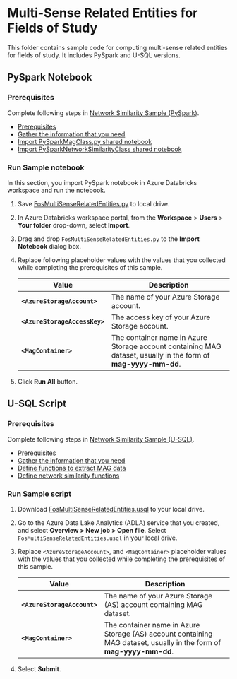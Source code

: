 # Multi-Sense Related Entities for Fields of Study

This folder contains sample code for computing multi-sense related entities for fields of study. It includes PySpark and U-SQL versions.

## PySpark Notebook

### Prerequisites

Complete following steps in [Network Similarity Sample (PySpark)](https://docs.microsoft.com/academic-services/graph/network-similarity-databricks).
* [Prerequisites](https://docs.microsoft.com/academic-services/graph/network-similarity-databricks#prerequisites)
* [Gather the information that you need](https://docs.microsoft.com/academic-services/graph/network-similarity-databricks#gather-the-information-that-you-need)
* [Import PySparkMagClass.py shared notebook](https://docs.microsoft.com/academic-services/graph/network-similarity-databricks#import-pysparkmagclass-shared-notebook)
* [Import PySparkNetworkSimilarityClass shared notebook](https://docs.microsoft.com/academic-services/graph/network-similarity-databricks#import-pysparknetworksimilarityclass-shared-notebook)

### Run Sample notebook

In this section, you import PySpark notebook in Azure Databricks workspace and run the notebook.

1. Save [FosMultiSenseRelatedEntities.py](FosMultiSenseRelatedEntities.py) to local drive.

1. In Azure Databricks workspace portal, from the **Workspace** > **Users** > **Your folder** drop-down, select **Import**.

1. Drag and drop `FosMultiSenseRelatedEntities.py` to the **Import Notebook** dialog box.

1. Replace following placeholder values with the values that you collected while completing the prerequisites of this sample.

   |Value  |Description  |
   |---------|---------|
   |**`<AzureStorageAccount>`** | The name of your Azure Storage account. |
   |**`<AzureStorageAccessKey>`** | The access key of your Azure Storage account. |
   |**`<MagContainer>`** | The container name in Azure Storage account containing MAG dataset, usually in the form of **mag-yyyy-mm-dd**. |

1. Click **Run All** button.

## U-SQL Script

### Prerequisites

Complete following steps in [Network Similarity Sample (U-SQL)](https://docs.microsoft.com/academic-services/graph/network-similarity-analytics).
* [Prerequisites](https://docs.microsoft.com/academic-services/graph/network-similarity-analytics#prerequisites)
* [Gather the information that you need](https://docs.microsoft.com/academic-services/graph/network-similarity-analytics#gather-the-information-that-you-need)
* [Define functions to extract MAG data](https://docs.microsoft.com/academic-services/graph/network-similarity-analytics#define-functions-to-extract-mag-data)
* [Define network similarity functions](https://docs.microsoft.com/academic-services/graph/network-similarity-analytics#define-network-similarity-functions)

### Run Sample script

1. Download [FosMultiSenseRelatedEntities.usql](FosMultiSenseRelatedEntities.usql) to your local drive.

1. Go to the Azure Data Lake Analytics (ADLA) service that you created, and select **Overview > New job > Open file**. Select `FosMultiSenseRelatedEntities.usql` in your local drive.

1. Replace `<AzureStorageAccount>`, and `<MagContainer>` placeholder values with the values that you collected while completing the prerequisites of this sample.

   |Value  |Description  |
   |---------|---------|
   |**`<AzureStorageAccount>`** | The name of your Azure Storage (AS) account containing MAG dataset. |
   |**`<MagContainer>`** | The container name in Azure Storage (AS) account containing MAG dataset, usually in the form of **mag-yyyy-mm-dd**. |

1. Select **Submit**.
